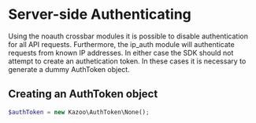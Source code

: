 # Server-side Authenticating

Using the noauth crossbar modules it is possible to disable authentication for all API requests.  Furthermore, the ip_auth module will authenticate requests from known IP addresses.  In either case the SDK should not attempt to create an authetication token.  In these cases it is necessary to generate a dummy AuthToken object.

## Creating an AuthToken object
```php
$authToken = new Kazoo\AuthToken\None();
```
